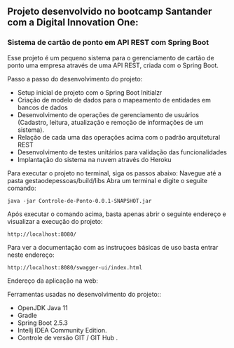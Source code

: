 ## Projeto desenvolvido no bootcamp Santander com a Digital Innovation One:

### Sistema de cartão de ponto em API REST com Spring Boot

Esse projeto é um pequeno sistema para o  gerenciamento de cartão de ponto uma empresa através de uma API REST, criada  com o Spring Boot.

Passo a passo do desenvolvimento do projeto:

- Setup inicial de projeto com o Spring Boot Initialzr
- Criação de modelo de dados para o mapeamento de entidades em bancos de dados
- Desenvolvimento de operações de gerenciamento de usuários (Cadastro, leitura, atualização e remoção de informações de um sistema).
- Relação de cada uma das operações acima com o padrão arquitetural  REST
- Desenvolvimento de testes unitários para validação das funcionalidades
- Implantação do sistema na nuvem através do Heroku

Para executar o projeto no terminal, siga os passos abaixo:
Navegue até a pasta gestaodepessoas/build/libs
Abra um terminal e digite o seguite comando:

```
java -jar Controle-de-Ponto-0.0.1-SNAPSHOT.jar
```

Após executar o comando acima, basta apenas abrir o seguinte endereço e visualizar a execução do projeto:

```
http://localhost:8080/
```

Para ver a documentação com as instruçoes básicas de uso basta entrar neste endereço:

`http://localhost:8080/swagger-ui/index.html`

Endereço da aplicação na web:



Ferramentas usadas no desenvolvimento do projeto::

- OpenJDK Java 11 
- Gradle 
- Spring Boot 2.5.3
- Intellj IDEA Community Edition.
- Controle de versão GIT / GIT Hub .
